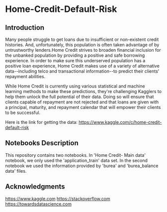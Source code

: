 # Home-Credit-Default-Risk
## Introduction
Many people struggle to get loans due to insufficient or non-existent credit histories. And, unfortunately, this population is often taken advantage of by untrustworthy lenders.Home Credit strives to broaden financial inclusion for the unbanked population by providing a positive and safe borrowing experience. In order to make sure this underserved population has a positive loan experience, Home Credit makes use of a variety of alternative data--including telco and transactional information--to predict their clients' repayment abilities.

While Home Credit is currently using various statistical and machine learning methods to make these predictions, they're challenging Kagglers to help them unlock the full potential of their data. Doing so will ensure that clients capable of repayment are not rejected and that loans are given with a principal, maturity, and repayment calendar that will empower their clients to be successful.

Here is the link for getting the data:
https://www.kaggle.com/c/home-credit-default-risk

## Notebooks Description

This repository contains two notebooks. In 'Home Credit- Main data' notebook, we only used the 'application_train' data set. In the second notebook we used the information provided by 'burea' and 'burea_balance data' files.

## Acknowledgments

https://www.kaggle.com
https://stackoverflow.com
https://towardsdatascience.com
